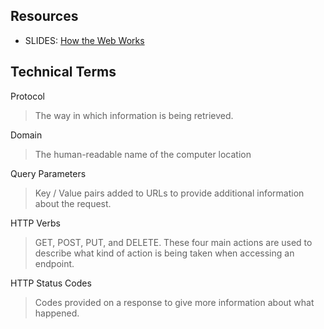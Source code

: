 ## Resources

* SLIDES: [How the Web Works](http://slides.com/wesleyreid/how-the-web-works#/)

## Technical Terms

Protocol
> The way in which information is being retrieved.

Domain
> The human-readable name of the computer location

Query Parameters
> Key / Value pairs added to URLs to provide additional information about the request.

HTTP Verbs
> GET, POST, PUT, and DELETE. These four main actions are used to describe what kind of action is being taken when accessing an endpoint.

HTTP Status Codes
> Codes provided on a response to give more information about what happened.
